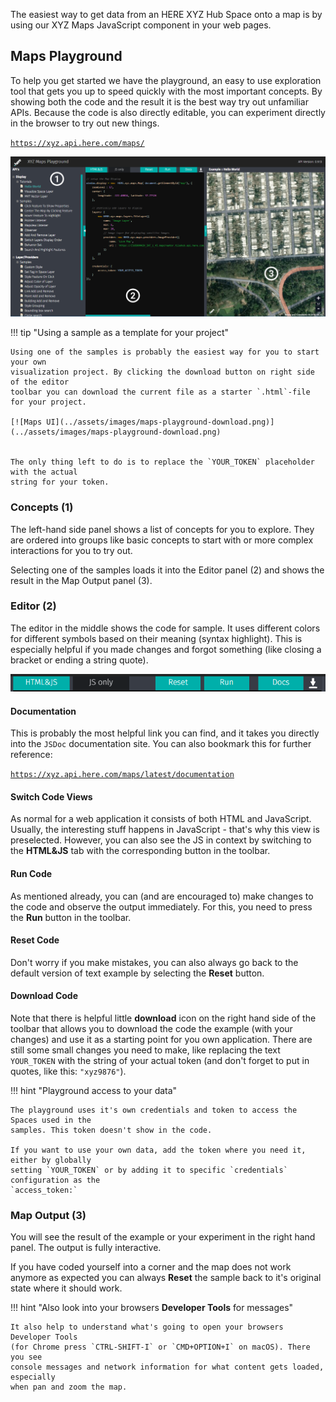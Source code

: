 The easiest way to get data from an HERE XYZ Hub Space onto a map is by using our
XYZ Maps JavaScript component in your web pages.

## Maps Playground

To help you get started we have the playground, an easy to use exploration tool
that gets you up to speed quickly with the most important concepts. By showing both
the code and the result it is the best way try out unfamiliar APIs. Because the code is also
directly editable, you can experiment directly in the browser to try out new things.

[`https://xyz.api.here.com/maps/`](https://xyz.api.here.com/maps/)

[![Maps UI](../assets/images/maps-playground.png)](../assets/images/maps-playground.png)

!!! tip "Using a sample as a template for your project"

    Using one of the samples is probably the easiest way for you to start your own
    visualization project. By clicking the download button on right side of the editor
    toolbar you can download the current file as a starter `.html`-file for your project.

    [![Maps UI](../assets/images/maps-playground-download.png)](../assets/images/maps-playground-download.png)


    The only thing left to do is to replace the `YOUR_TOKEN` placeholder with the actual
    string for your token.


### Concepts (1)

The left-hand side panel shows a list of concepts for you to explore. They are ordered into
groups like basic concepts to start with or more complex interactions for you to try out.

Selecting one of the samples loads it into the Editor panel (2) and shows the result in the
Map Output panel (3).

### Editor (2)

The editor in the middle shows the code for sample. It uses different colors for different symbols
based on their meaning (syntax highlight). This is especially helpful if you made changes and
forgot something (like closing a bracket or ending a string quote).

[![Maps UI](../assets/images/maps-playground-toolbar.png)](../assets/images/maps-playground-toolbar.png)

#### Documentation

This is probably the most helpful link you can find, and it takes you directly into the `JSDoc`
documentation site. You can also bookmark this for further reference:

[`https://xyz.api.here.com/maps/latest/documentation`](https://xyz.api.here.com/maps/latest/documentation/index.html)

#### Switch Code Views
As normal for a web application it consists
of both HTML and JavaScript. Usually, the interesting stuff happens in JavaScript - that's why
this view is preselected. However, you can also see the JS in context by switching to the
**HTML&JS** tab with the corresponding button in the toolbar.

#### Run Code

As mentioned already, you can (and are encouraged to) make changes to the code and observe the
output immediately. For this, you need to press the **Run** button in the toolbar.

#### Reset Code

Don't worry if you make mistakes, you can also always go back to the default version of text example
by selecting the **Reset** button.

#### Download Code

Note that there is helpful little **download** icon on the right hand side of the toolbar
that allows you to download the code the example (with your changes) and use it as a starting
point for you own application. There are still some small changes you need to make, like
replacing the text `YOUR_TOKEN` with the string of your actual token (and don't forget to
put in quotes, like this: `"xyz9876"`).

!!! hint "Playground access to your data"

    The playground uses it's own credentials and token to access the Spaces used in the
    samples. This token doesn't show in the code.

    If you want to use your own data, add the token where you need it, either by globally
    setting `YOUR_TOKEN` or by adding it to specific `credentials` configuration as the
    `access_token:`

### Map Output (3)

You will see the result of the example or your experiment in the right hand panel.
The output is fully interactive.

If you have coded yourself into a corner and the map does not work anymore as expected
you can always **Reset** the sample back to it's original state where it should work.

!!! hint "Also look into your browsers **Developer Tools** for messages"

    It also help to understand what's going to open your browsers Developer Tools
    (for Chrome press `CTRL-SHIFT-I` or `CMD+OPTION+I` on macOS). There you see
    console messages and network information for what content gets loaded, especially
    when pan and zoom the map.
